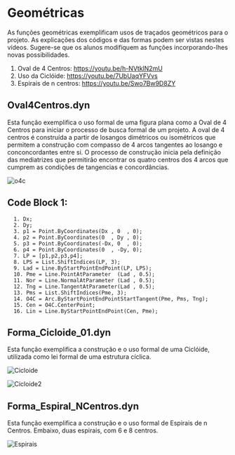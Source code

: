 
# Geométricas

As funções geométricas exemplificam usos de traçados geométricos para o projeto. As explicações dos códigos e das formas podem ser vistas nestes vídeos.
Sugere-se que os alunos modifiquem as funções incorporando-lhes novas possibilidades.  

  1. Oval de 4 Centros:       https://youtu.be/h-NVtklN2mU
  2. Uso da Ciclóide:         https://youtu.be/7UbUaqYFVvs
  3. Espirais de n centros:   https://youtu.be/Swo7Bw9D8ZY

## Oval4Centros.dyn
Esta função exemplifica o uso formal de uma figura plana como a Oval de 4 Centros para iniciar o processo de busca formal de um 
projeto. A oval de 4 centros é construída a partir de losangos dimétricos ou isométricos que permitem a construção com compasso
de 4 arcos tangentes ao losango e conconcordantes entre si. O processo de construção inicia pela definição das mediatrizes que
permitirão encontrar os quatro centros dos 4 arcos que cumprem as condições de tangencias e concordâncias.

![o4c](https://github.com/JLMenegotto/AulasBIM/assets/9437020/fb9f37b6-173e-4d5b-82f1-bb098d3571df)

## Code Block 1:

      1. Dx;
      2. Dy;
      3. p1 = Point.ByCoordinates(Dx , 0  , 0);
      4. p2 = Point.ByCoordinates(0  , Dy , 0);
      5. p3 = Point.ByCoordinates(-Dx, 0  , 0);
      6. p4 = Point.ByCoordinates(0  , -Dy, 0);
      7. LP = [p1,p2,p3,p4];
      8. LPS = List.ShiftIndices(LP, 3);
      9. Lad = Line.ByStartPointEndPoint(LP, LPS);
      10. Pme = Line.PointAtParameter  (Lad , 0.5);
      11. Nor = Line.NormalAtParameter (Lad , 0.5);
      12. Tng = Line.TangentAtParameter(Lad , 0.5);
      13. Pms = List.ShiftIndices(Pme, 3);
      14. O4C = Arc.ByStartPointEndPointStartTangent(Pme, Pms, Tng);
      15. Cen = O4C.CenterPoint;
      16. Lin = Line.ByStartPointEndPoint(Cen, Pme);

## Forma_Cicloide_01.dyn
Esta função exemplifica a construção e o uso formal de uma Ciclóide, utilizada como lei formal de uma estrutura cíclica.  

![Cicloide](https://github.com/JLMenegotto/AulasBIM/assets/9437020/15731552-3b55-41f7-a398-ac2d0ad7974c)

![Cicloide2](https://github.com/JLMenegotto/AulasBIM/assets/9437020/1c0a0aaa-993f-4e48-ac13-f4947621b362)

## Forma_Espiral_NCentros.dyn
Esta função exemplifica a construção e o uso formal de Espirais de n Centros. Embaixo, duas espirais, com 6 e 8 centros.

![Espirais](https://github.com/JLMenegotto/AulasBIM/assets/9437020/604a1d98-30c1-4c88-a420-4e3480b25063)
